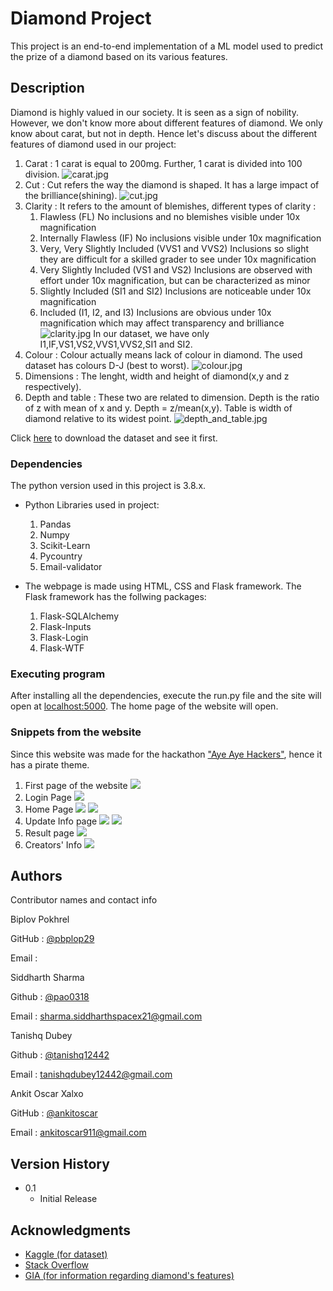 # Diamond Project

This project is an end-to-end implementation of a ML model used to predict the prize of a diamond based on its various features.

## Description

Diamond is highly valued in our society. It is seen as a sign of nobility. However, we don't know more about different features of diamond. We only know about carat, but not in depth. Hence let's discuss about the different features of diamond used in our project:

1. Carat : 1 carat is equal to 200mg. Further, 1 carat is divided into 100 division.
![carat.jpg](https://4cs.gia.edu/wp-content/uploads/2017/05/Hero-Carat-Weight_700x394.jpg)
2. Cut : Cut refers the way the diamond is shaped. It has a large impact of the brilliance(shining).
![cut.jpg](https://www.brilliance.com/sites/default/files/images/brilliance-diamond-cut-chart.jpg)
3. Clarity : It refers to the amount of blemishes, different types of clarity :
    1. Flawless (FL) No inclusions and no blemishes visible under 10x magnification
    2. Internally Flawless (IF) No inclusions visible under 10x magnification
    3. Very, Very Slightly Included (VVS1 and VVS2) Inclusions so slight they are difficult for a skilled grader to see under 10x magnification
    4. Very Slightly Included (VS1 and VS2) Inclusions are observed with effort under 10x magnification, but can be characterized as minor
    5. Slightly Included (SI1 and SI2) Inclusions are noticeable under 10x magnification
    6. Included (I1, I2, and I3) Inclusions are obvious under 10x magnification which may affect transparency and brilliance
![clarity.jpg](https://selectingadiamond.com/wp-content/uploads/2019/10/Diamond-Clarity.jpg)
In our dataset, we have only I1,IF,VS1,VS2,VVS1,VVS2,SI1 and SI2.
4. Colour : Colour actually means lack of colour in diamond. The used dataset has colours D-J (best to worst).
![colour.jpg](https://beyond4cs.com/wp-content/uploads/2019/02/diamond-color-chart-with-example-diamonds-of-each-alphabet.jpg)
5. Dimensions : The lenght, width and height of diamond(x,y and z respectively).
6. Depth and table : These two are related to dimension. Depth is the ratio of z with mean of x and y.
Depth  = z/mean(x,y). Table is width of diamond relative to its widest point.
![depth_and_table.jpg](https://www.diamonds.pro/wp-content/uploads/2019/02/diamond-depth-and-table.png)

Click [here](https://www.kaggle.com/shivam2503/diamonds/download) to download the dataset and see it first.


### Dependencies

The python version used in this project is 3.8.x.
* Python Libraries used in project:
    1. Pandas
    2. Numpy
    3. Scikit-Learn
    4. Pycountry
    5. Email-validator 

* The webpage is made using HTML, CSS and Flask framework. The Flask framework has the follwing packages:
    1. Flask-SQLAlchemy
    2. Flask-Inputs
    3. Flask-Login
    4. Flask-WTF



### Executing program

After installing all the dependencies, execute the run.py file and the site will open at [localhost:5000](localhost:5000). The home page of the website will open.

### Snippets from the website

Since this website was made for the hackathon ["Aye Aye Hackers"](https://organize.mlh.io/participants/events/4093-aye-aye-hackers), hence it has a pirate theme.


1. First page of the website
![](imgs/Screenshot(76).png)
2. Login Page 
![](imgs/Screenshot(77).png)
3. Home Page
![](imgs/Screenshot(78).png)
![](imgs/Screenshot(79).png)
4. Update Info page
![](imgs/Screenshot(84).png)
![](imgs/Screenshot(85).png)
5. Result page
![](imgs/Screenshot(81).png)
6. Creators' Info
![](imgs/Screenshot(82).png)
## Authors

Contributor names and contact info

Biplov Pokhrel 

GitHub : [@pbplop29](https://github.com/pbplop29)

Email : 

Siddharth Sharma

Github : [@pao0318](https://github.com/pao0318)

Email : sharma.siddharthspacex21@gmail.com

Tanishq Dubey

Github : [@tanishq12442](https://github.com/tanishq12442)

Email : tanishqdubey12442@gmail.com

Ankit Oscar Xalxo 

GitHub : [@ankitoscar](https://github.com/ankitoscar)

Email : ankitoscar911@gmail.com


## Version History
* 0.1
    * Initial Release


## Acknowledgments

* [Kaggle (for dataset)](https://kaggle.com)
* [Stack Overflow](https://stackoverflow.com)
* [GIA (for information regarding diamond's features)](https://4cs.gia.edu/)